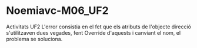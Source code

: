 # Noemiavc-M06_UF2
Activitats UF2
L'error consistia en el fet que els atributs de l'objecte direcció s'utilitzaven dues vegades, fent Override d'aquests i canviant el nom, el problema se soluciona.
